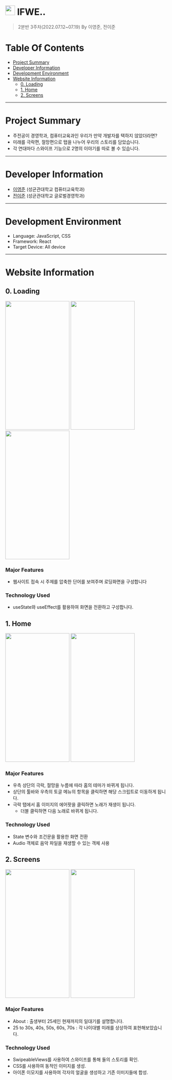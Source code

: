 # <img src="https://user-images.githubusercontent.com/68576681/177258571-64e4855d-bdca-4335-b221-e23d54708cbe.jpg" width="30" height="30"> IFWE..
> 2분반 3주차(2022.07.12~07.19) By 이영준, 전이준
# Table Of Contents
* [Project Summary](#project-summary)
* [Developer Information](#developer-information)
* [Development Environment](#development-environment)
* [Website Information](#website-information)
  * [0. Loading](#0-loading)
  * [1. Home](#1-home)
  * [2. Screens](#2-screens)
***
# Project Summary
* 주전공이 경영학과, 컴퓨터교육과인 우리가 만약 개발자를 택하지 않았더라면?
* 미래를 극락편, 절망편으로 탭을 나누어 우리의 스토리를 담았습니다.
* 각 연대마다 스와이프 기능으로 2명의 이야기를 따로 볼 수 있습니다.
***
# Developer Information
* [이영준](https://github.com/leeyjwinter) (성균관대학교 컴퓨터교육학과)
* [전이준](https://github.com/Yijun-Jeon) (성균관대학교 글로벌경영학과)
***
# Development Environment
* Language: JavaScript, CSS
* Framework: React
* Target Device: All device
***
# Website Information
## 0. Loading
<img src="https://user-images.githubusercontent.com/89140546/178481682-cdc9b49d-1ae3-4772-af0b-73e135be01fc.jpg" width="200" height="400"> <img src="https://user-images.githubusercontent.com/89140546/178481705-bdda08f3-e06d-42b7-b6cf-ed3cea4c4731.jpg" width="200" height="400"> <img src="https://user-images.githubusercontent.com/89140546/178481706-0c754d17-279f-4c13-9a75-e01caa4d7660.jpg" width="200" height="400">
### Major Features
* 웹사이트 접속 시 주제를 압축한 단어를 보여주며 로딩화면을 구성합니다
### Technology Used
* useState와 useEffect를 활용하여 화면을 전환하고 구성합니다.
## 1. Home
<img src="https://user-images.githubusercontent.com/89140546/178481691-703589c5-24d0-4cb4-81bc-1d975641e8fa.jpg" width="200" height="400">  <img src="https://user-images.githubusercontent.com/89140546/178481696-bc3c2ec9-4693-4a25-b68a-56524f977ef8.jpg" width="200" height="400">
### Major Features
* 우측 상단의 극락, 절망을 누름에 따라 홈의 테마가 바뀌게 됩니다.
* 상단의 툴바와 우측의 토글 메뉴의 항목을 클릭하면 해당 스크립트로 이동하게 됩니다.
* 극락 탭에서 홈 이미지의 에어팟을 클릭하면 노래가 재생이 됩니다.
  * 더블 클릭하면 다음 노래로 바뀌게 됩니다.
### Technology Used
* State 변수와 조건문을 활용한 화면 전환
* Audio 객체로 음악 파일을 재생할 수 있는 객체 사용
## 2. Screens
<img src="https://user-images.githubusercontent.com/89140546/178481699-a31c1c6e-3691-4c3f-a686-1688657e5875.jpg" width="200" height="400">  <img src="https://user-images.githubusercontent.com/89140546/178481701-b0db7f1c-15ec-4833-b5fb-b67780273a2d.jpg" width="200" height="400">
### Major Features
* About : 출생부터 25세인 현재까지의 일대기를 설명합니다.
* 25 to 30s, 40s, 50s, 60s, 70s : 각 나이대별 미래를 상상하여 표현해보았습니다.
### Technology Used
* SwipeableViews를 사용하여 스와이프를 통해 둘의 스토리를 확인.
* CSS를 사용하여 동적인 이미지를 생성.
* 아이폰 이모지를 사용하여 각자의 얼굴을 생성하고 기존 이미지들에 합성.
